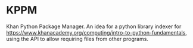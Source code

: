 # KPPM
Khan Python Package Manager. An idea for a python library indexer for https://www.khanacademy.org/computing/intro-to-python-fundamentals, using the API to allow requiring files from other programs.
